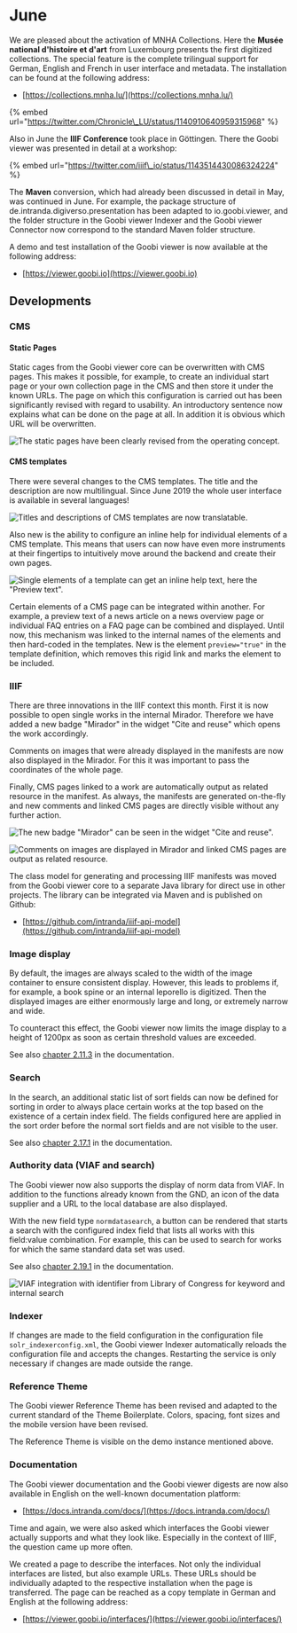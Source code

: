 # June

We are pleased about the activation of MNHA Collections. Here the **Musée national d'histoire et d'art** from Luxembourg presents the first digitized collections. The special feature is the complete trilingual support for German, English and French in user interface and metadata. The installation can be found at the following address:

* [https://collections.mnha.lu/](https://collections.mnha.lu/)

{% embed url="https://twitter.com/Chronicle\_LU/status/1140910640959315968" %}

Also in June the **IIIF Conference** took place in Göttingen. There the Goobi viewer was presented in detail at a workshop:

{% embed url="https://twitter.com/iiif\_io/status/1143514430086324224" %}

The **Maven** conversion, which had already been discussed in detail in May, was continued in June. For example, the package structure of de.intranda.digiverso.presentation has been adapted to io.goobi.viewer, and the folder structure in the Goobi viewer Indexer and the Goobi viewer Connector now correspond to the standard Maven folder structure. 

A demo and test installation of the Goobi viewer is now available at the following address:

* [https://viewer.goobi.io](https://viewer.goobi.io)

## Developments 

### CMS 

#### Static Pages

Static cages from the Goobi viewer core can be overwritten with CMS pages. This makes it possible, for example, to create an individual start page or your own collection page in the CMS and then store it under the known URLs. The page on which this configuration is carried out has been significantly revised with regard to usability. An introductory sentence now explains what can be done on the page at all. In addition it is obvious which URL will be overwritten.

![The static pages have been clearly revised from the operating concept.](../.gitbook/assets/2019-06-1.png)

#### CMS templates 

There were several changes to the CMS templates. The title and the description are now multilingual. Since June 2019 the whole user interface is available in several languages!

![Titles and descriptions of CMS templates are now translatable.](../.gitbook/assets/2019-06-2.png)

Also new is the ability to configure an inline help for individual elements of a CMS template. This means that users can now have even more instruments at their fingertips to intuitively move around the backend and create their own pages.

![Single elements of a template can get an inline help text, here the &quot;Preview text&quot;.](../.gitbook/assets/2019-06-3.png)

Certain elements of a CMS page can be integrated within another. For example, a preview text of a news article on a news overview page or individual FAQ entries on a FAQ page can be combined and displayed. Until now, this mechanism was linked to the internal names of the elements and then hard-coded in the templates. New is the element `preview="true"` in the template definition, which removes this rigid link and marks the element to be included.

### IIIF 

There are three innovations in the IIIF context this month. First it is now possible to open single works in the internal Mirador. Therefore we have added a new badge "Mirador" in the widget "Cite and reuse" which opens the work accordingly. 

Comments on images that were already displayed in the manifests are now also displayed in the Mirador. For this it was important to pass the coordinates of the whole page. 

Finally, CMS pages linked to a work are automatically output as related resource in the manifest. As always, the manifests are generated on-the-fly and new comments and linked CMS pages are directly visible without any further action.

![The new badge &quot;Mirador&quot; can be seen in the widget &quot;Cite and reuse&quot;.](../.gitbook/assets/2019-06-4.png)

![Comments on images are displayed in Mirador and linked CMS pages are output as related resource.](../.gitbook/assets/2019-06-5.png)

The class model for generating and processing IIIF manifests was moved from the Goobi viewer core to a separate Java library for direct use in other projects. The library can be integrated via Maven and is published on Github:

* [https://github.com/intranda/iiif-api-model](https://github.com/intranda/iiif-api-model)

### Image display 

By default, the images are always scaled to the width of the image container to ensure consistent display. However, this leads to problems if, for example, a book spine or an internal leporello is digitized. Then the displayed images are either enormously large and long, or extremely narrow and wide.

To counteract this effect, the Goobi viewer now limits the image display to a height of 1200px as soon as certain threshold values are exceeded.

See also [chapter 2.11.3](https://docs.intranda.com/goobi-viewer-en/2/2.11/2.11.3) in the documentation.

### Search 

In the search, an additional static list of sort fields can now be defined for sorting in order to always place certain works at the top based on the existence of a certain index field. The fields configured here are applied in the sort order before the normal sort fields and are not visible to the user.

See also [chapter 2.17.1](https://docs.intranda.com/goobi-viewer-en/2/2.17/2.17.1) in the documentation.

### Authority data \(VIAF and search\) 

The Goobi viewer now also supports the display of norm data from VIAF. In addition to the functions already known from the GND, an icon of the data supplier and a URL to the local database are also displayed.

With the new field type `normdatasearch`, a button can be rendered that starts a search with the configured index field that lists all works with this field:value combination. For example, this can be used to search for works for which the same standard data set was used.

See also [chapter 2.19.1](https://docs.intranda.com/goobi-viewer-en/2/2.19/2.19.1) in the documentation.

![VIAF integration with identifier from Library of Congress for keyword and internal search](../.gitbook/assets/2019-06-6.png)

### Indexer 

If changes are made to the field configuration in the configuration file `solr_indexerconfig.xml`, the Goobi viewer Indexer automatically reloads the configuration file and accepts the changes. Restarting the service is only necessary if changes are made outside the range. 

### Reference Theme 

The Goobi viewer Reference Theme has been revised and adapted to the current standard of the Theme Boilerplate. Colors, spacing, font sizes and the mobile version have been revised. 

The Reference Theme is visible on the demo instance mentioned above. 

### Documentation 

The Goobi viewer documentation and the Goobi viewer digests are now also available in English on the well-known documentation platform: 

* [https://docs.intranda.com/docs/](https://docs.intranda.com/docs/) 

Time and again, we were also asked which interfaces the Goobi viewer actually supports and what they look like. Especially in the context of IIIF, the question came up more often. 

We created a page to describe the interfaces. Not only the individual interfaces are listed, but also example URLs. These URLs should be individually adapted to the respective installation when the page is transferred. The page can be reached as a copy template in German and English at the following address: 

* [https://viewer.goobi.io/interfaces/](https://viewer.goobi.io/interfaces/)

